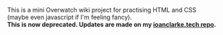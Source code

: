 This is a mini Overwatch wiki project for practising HTML and CSS  
(maybe even javascript if I'm feeling fancy).  
**This is now deprecated. Updates are made on my [ioanclarke.tech repo](https://github.com/ioanclarke/ioaclarke.tech).**
